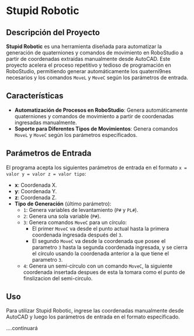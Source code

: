 # Stupid Robotic

## Descripción del Proyecto

**Stupid Robotic** es una herramienta diseñada para automatizar la generación de quaterniones y comandos de movimiento en RoboStudio a partir de coordenadas extraídas manualmente desde AutoCAD. Este proyecto acelera el proceso repetitivo y tedioso de programación en RoboStudio, permitiendo generar automáticamente los quaterni9nes necesarios y los comandos `MoveL` y `MoveC` según los parámetros de entrada.

## Características

- **Automatización de Procesos en RoboStudio**: Genera automáticamente quaterniones y comandos de movimiento a partir de coordenadas ingresadas manualmente.
- **Soporte para Diferentes Tipos de Movimientos**: Genera comandos `MoveL` y `MoveC` según los parámetros especificados.

## Parámetros de Entrada

El programa acepta los siguientes parámetros de entrada en el formato `x = valor y = valor z = valor tipo`:

- **x**: Coordenada X.
- **y**: Coordenada Y.
- **z**: Coordenada Z.
- **Tipo de Generación** (último parámetro):
  - `1`: Genera variables de levantamiento (`P#` y `PL#`).
  - `2`: Genera una sola variable (`P#`).
  - `3`: Genera comandos `MoveC` para un círculo:
    - El primer `MoveC` va desde el punto actual hasta la primera coordenada ingresada después del `3`.
    - El segundo `MoveC` va desde la coordenada que posee el parametro `3` hasta la segunda coordenada ingresada, y se cierra el círculo usando la coordenada anterior a la que tiene el parametro `3`.
  - `4`: Genera un semi-círculo con un comando `MoveC`, la siguiente coordenada insertada despues de esta la tomara como el punto de finslizacion del semi-circulo.

## Uso

Para utilizar Stupid Robotic, ingrese las coordenadas manualmente desde AutoCAD y luego los parámetros de entrada en el formato especificado. 

....continuará 